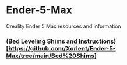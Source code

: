 # Ender-5-Max
Creality Ender 5 Max resources and information
### (Bed Leveling Shims and Instructions)[https://github.com/Xorlent/Ender-5-Max/tree/main/Bed%20Shims] ###
